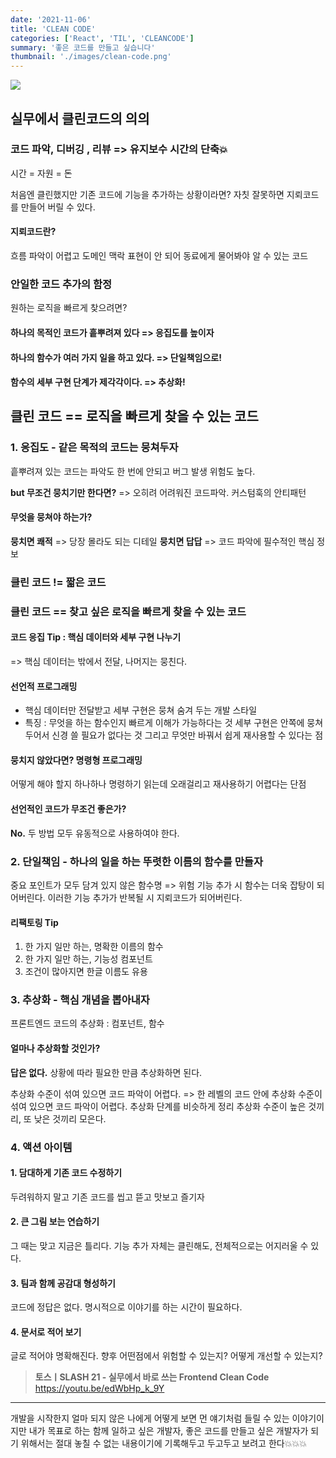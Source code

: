 ```yaml
---
date: '2021-11-06'
title: 'CLEAN CODE'
categories: ['React', 'TIL', 'CLEANCODE']
summary: '좋은 코드를 만들고 싶습니다'
thumbnail: './images/clean-code.png'
---
```


![](https://images.velog.io/images/4_21ee/post/93790263-5b2a-43af-9903-b953de9cdabe/clean-code-logo.png)

## 실무에서 클린코드의 의의

### 코드 파악, 디버깅 , 리뷰 => 유지보수 시간의 단축💥

시간 = 자원 = 돈

처음엔 클린했지만 기존 코드에 기능을 추가하는 상황이라면? 자칫 잘못하면 지뢰코드를 만들어 버릴 수 있다.

#### 지뢰코드란?

흐름 파악이 어렵고 도메인 맥락 표현이 안 되어 동료에게 물어봐야 알 수 있는 코드

### 안일한 코드 추가의 함정

원하는 로직을 빠르게 찾으려면?

#### 하나의 목적인 코드가 흩뿌려져 있다 => 응집도를 높이자

#### 하나의 함수가 여러 가지 일을 하고 있다. => 단일책임으로!

#### 함수의 세부 구현 단계가 제각각이다. => 추상화!

## 클린 코드 == 로직을 빠르게 찾을 수 있는 코드

### 1. 응집도 - 같은 목적의 코드는 뭉쳐두자

흩뿌려져 있는 코드는 파악도 한 번에 안되고 버그 발생 위험도 높다.

**but 무조건 뭉치기만 한다면?**
=> 오히려 어려워진 코드파악. 커스텀훅의 안티패턴

#### 무엇을 뭉쳐야 하는가?

**뭉치면 쾌적** => 당장 몰라도 되는 디테일
**뭉치면 답답** => 코드 파악에 필수적인 핵심 정보

### 클린 코드 != 짧은 코드

### 클린 코드 == 찾고 싶은 로직을 빠르게 찾을 수 있는 코드

#### 코드 응집 Tip : 핵심 데이터와 세부 구현 나누기

=> 핵심 데이터는 밖에서 전달, 나머지는 뭉친다.

#### 선언적 프로그래밍

- 핵심 데이터만 전달받고 세부 구현은 뭉쳐 숨겨 두는 개발 스타일
- 특징 : 무엇을 하는 함수인지 빠르게 이해가 가능하다는 것
  세부 구현은 안쪽에 뭉쳐두어서 신경 쓸 필요가 없다는 것
  그리고 무엇만 바꿔서 쉽게 재사용할 수 있다는 점

#### 뭉치지 않았다면? 명령형 프로그래밍

어떻게 해야 할지 하나하나 명령하기
읽는데 오래걸리고 재사용하기 어렵다는 단점

#### 선언적인 코드가 무조건 좋은가?

**No.** 두 방법 모두 유동적으로 사용하여야 한다.

### 2. 단일책임 - 하나의 일을 하는 뚜렷한 이름의 함수를 만들자

중요 포인트가 모두 담겨 있지 않은 함수명 => 위험
기능 추가 시 함수는 더욱 잡탕이 되어버린다.
이러한 기능 추가가 반복될 시 지뢰코드가 되어버린다.

#### 리팩토링 Tip

1. 한 가지 일만 하는, 명확한 이름의 함수
2. 한 가지 일만 하는, 기능성 컴포넌트
3. 조건이 많아지면 한글 이름도 유용

### 3. 추상화 - 핵심 개념을 뽑아내자

프론트엔드 코드의 추상화 : 컴포넌트, 함수

#### 얼마나 추상화할 것인가?

**답은 없다.** 상황에 따라 필요한 만큼 추상화하면 된다.

추상화 수준이 섞여 있으면 코드 파악이 어렵다.
=> 한 레벨의 코드 안에 추상화 수준이 섞여 있으면 코드 파악이 어렵다. 추상화 단계를 비슷하게 정리 추상화 수준이 높은 것끼리, 또 낮은 것끼리 모은다.

### 4. 액션 아이템

#### 1. 담대하게 기존 코드 수정하기

두려워하지 말고 기존 코드를 씹고 뜯고 맛보고 즐기자

#### 2. 큰 그림 보는 연습하기

그 때는 맞고 지금은 틀리다. 기능 추가 자체는 클린해도, 전체적으로는 어지러울 수 있다.

#### 3. 팀과 함께 공감대 형성하기

코드에 정답은 없다. 명시적으로 이야기를 하는 시간이 필요하다.

#### 4. 문서로 적어 보기

글로 적어야 명확해진다.
향후 어떤점에서 위험할 수 있는지? 어떻게 개선할 수 있는지?

> **토스ㅣSLASH 21 - 실무에서 바로 쓰는 Frontend Clean Code**
> https://youtu.be/edWbHp_k_9Y

---

개발을 시작한지 얼마 되지 않은 나에게 어떻게 보면 먼 얘기처럼 들릴 수 있는 이야기이지만 내가 목표로 하는 함께 일하고 싶은 개발자, 좋은 코드를 만들고 싶은 개발자가 되기 위해서는 절대 놓칠 수 없는 내용이기에 기록해두고 두고두고 보려고 한다💥💥💥

